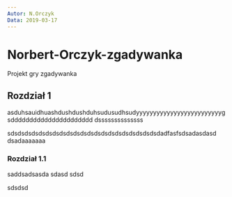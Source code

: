 ```yaml
---
Autor: N.Orczyk
Data: 2019-03-17
---
```



# Norbert-Orczyk-zgadywanka
Projekt gry zgadywanka

## Rozdział 1

asduhsauidhuashdushdushduhsudusudhsudyyyyyyyyyyyyyyyyyyyyyyyyyg
sdddddddddddddddddddddd
dssssssssssssss

sdsdsdsdsdsdsdsdsdsdsdsdsdsdsdsdsdsdsdsdsdsdadfasfsdsadasdasd
dsadaaaaaaa

### Rozdział 1.1

saddsadsasda
sdasd
sdsd

sdsdsd




